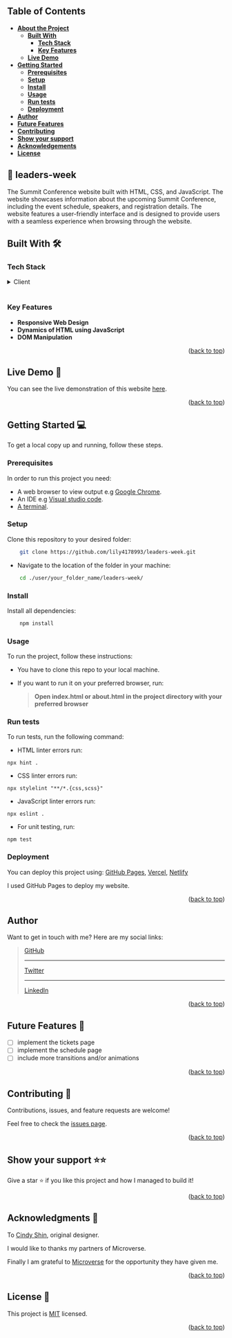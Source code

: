 <a name="readme-top"></a>


## <b>Table of Contents

- [About the Project](#about-project)
  - [Built With](#built-with)
    - [Tech Stack](#tech-stack)
    - [Key Features](#key-features)
  - [Live Demo](#live-demo)
- [Getting Started](#getting-started)
  - [Prerequisites](#prerequisites)
  - [Setup](#setup)
  - [Install](#install)
  - [Usage](#usage)
  - [Run tests](#run-tests)
  - [Deployment](#deployment)
- [Author](#author)
- [Future Features](#future-features)
- [Contributing](#contributing)
- [Show your support](#support)
- [Acknowledgements](#acknowledgements)
- [License](#license)
</b>


## 📖 leaders-week

The Summit Conference website built with HTML, CSS, and JavaScript. The website showcases information about the upcoming Summit Conference, including the event schedule, speakers, and registration details. The website features a user-friendly interface and is designed to provide users with a seamless experience when browsing through the website.


## <b>Built With 🛠</b><a name="built-with"></a><br>

### <b>Tech Stack </b><a name="tech-stack"></a>

<details>
  <summary>Client</summary>
  <ul>
    <li><a href="https://developer.mozilla.org/en-US/docs/Web/HTML">HTML5</a> markup to build raw structure of this web page</li><br>
    <li><a href="https://developer.mozilla.org/en-US/docs/Web/CSS">CSS3</a> custom properties, <a href="https://css-tricks.com/snippets/css/a-guide-to-flexbox/">FlexBox</a>, <a href="">Grid</a> to make the website visually attractive</li><br>
    <li>Javascript for dynamic functionality</li><br>
    <li><a href="">Node JS</a> as a javascript runtime machine [git], a free and open source distributed version control system</li><br>
    <li><a href="https://mozilla.github.io/addons-linter/">Linters</a> for coding convention and coding formating</li>
  </ul>
</details>
<br>

### <b>Key Features</b> <a name="key-features"></a>

- **Responsive Web Design**
- **Dynamics of HTML using JavaScript**
- **DOM Manipulation**

<p align="right">(<a href="#readme-top">back to top</a>)</p>

<!-- LIVE DEMO -->

## <b>Live Demo 🚀</b><a name="live-demo"></a>

You can see the live demonstration of this website [here](https://lily4178993.github.io/leaders-week/).
<p align="right">(<a href="#readme-top">back to top</a>)</p>

## <b>Getting Started 💻</b><a name="getting-started"></a>

To get a local copy up and running, follow these steps.

### Prerequisites

In order to run this project you need:

- A web browser to view output e.g [Google Chrome](https://www.google.com/chrome/).
- An IDE e.g [Visual studio code](https://code.visualstudio.com/).
- [A terminal](https://code.visualstudio.com/docs/terminal/basics).

### <b>Setup</b>

Clone this repository to your desired folder:

```sh
    git clone https://github.com/lily4178993/leaders-week.git
```

- Navigate to the location of the folder in your machine:

```sh
    cd ./user/your_folder_name/leaders-week/
```

### <b>Install</b>

Install all dependencies:

```sh
    npm install
```

### <b>Usage</b>

To run the project, follow these instructions:

- You have to clone this repo to your local machine.
- If you want to run it on your preferred browser, run:

  > <b>Open index.html or about.html in the project directory with your preferred browser</b>

### <b>Run tests</b>

To run tests, run the following command:

- HTML linter errors run:

```
npx hint .
```

- CSS linter errors run:

```
npx stylelint "**/*.{css,scss}"
```

- JavaScript linter errors run:

```
npx eslint .
```

- For unit testing, run:

```
npm test
```

### <b>Deployment</b> <a name="deployment"></a>

You can deploy this project using: [GitHub Pages](https://docs.github.com/en/pages/getting-started-with-github-pages/about-github-pages#publishing-sources-for-github-pages-sites), [Vercel](https://vercel.com/), [Netlify](https://www.netlify.com/)

I used GitHub Pages to deploy my website.


<p align="right">(<a href="#readme-top">back to top</a>)</p>

## <b>Author</b><a name="Nelly Telli"></a>

Want to get in touch with me? Here are my social links:
> [GitHub](https://github.com/lily4178993/) <br/><hr />
> [Twitter](https://twitter.com/nelly_telli) <br/><hr />
> [LinkedIn](https://www.linkedin.com/in/nelly-t-330414266/)

<p align="right">(<a href="#readme-top">back to top</a>)</p>

## <b>Future Features 🔭</b><a name="future-features"></a>

- [ ] implement the tickets page
- [ ] implement the schedule page
- [ ] include more transitions and/or animations

<p align="right">(<a href="#readme-top">back to top</a>)</p>

## <b>Contributing 🤝</b><a name="contributing"></a>

Contributions, issues, and feature requests are welcome!

Feel free to check the [issues page](https://github.com/lily4178993/leaders-week/issues).

<p align="right">(<a href="#readme-top">back to top</a>)</p>

## <b>Show your support ⭐️⭐️</b><a name="support"></a>

Give a star ⭐️ if you like this project and how I managed to build it!

<p align="right">(<a href="#readme-top">back to top</a>)</p>

## <b>Acknowledgments 🙏</b> <a name="acknowledgements"></a>

To [Cindy Shin](https://www.behance.net/gallery/29845175/CC-Global-Summit-2015), original designer.

I would like to thanks my partners of Microverse.

Finally I am grateful to [Microverse](https://github.com/microverseinc) for the opportunity they have given me.

<p align="right">(<a href="#readme-top">back to top</a>)</p>

## <b>License 📝</b><a name="license"></a>

This project is [MIT](https://github.com/lily4178993/leaders-week/blob/features-content-update/LICENSE) licensed.

<p align="right">(<a href="#readme-top">back to top</a>)</p>
